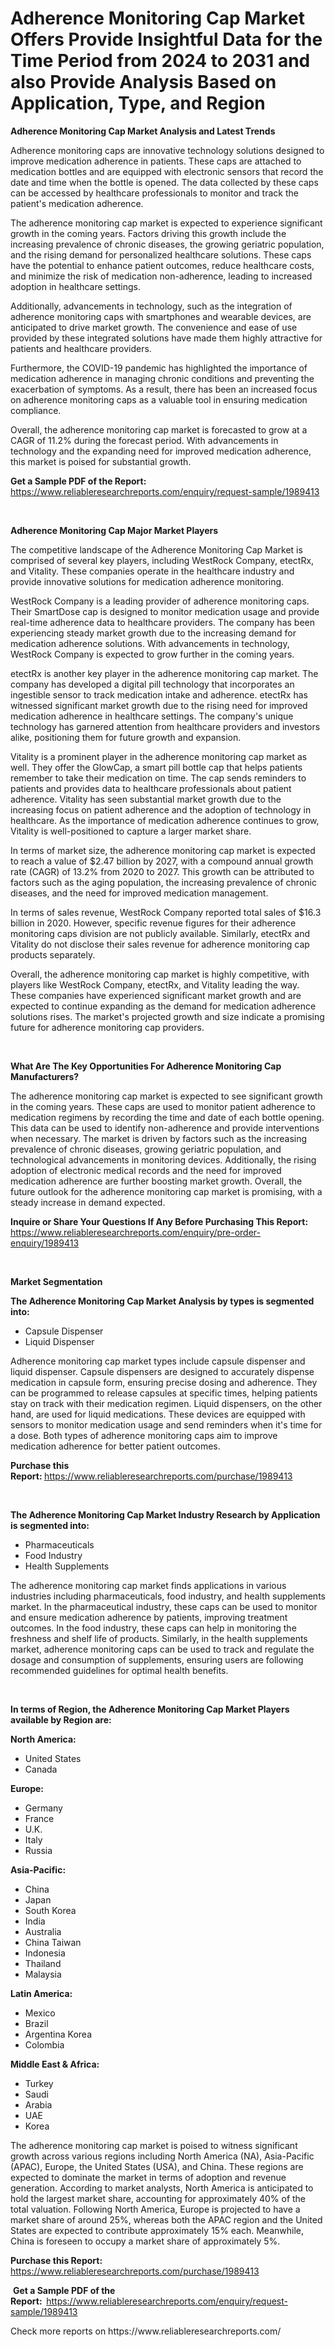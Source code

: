 <p><h1>Adherence Monitoring Cap Market Offers Provide Insightful Data for the Time Period from 2024 to 2031 and also Provide Analysis Based on Application, Type, and Region</h1></p><p><strong>Adherence Monitoring Cap Market Analysis and Latest Trends</strong></p>
<p><p>Adherence monitoring caps are innovative technology solutions designed to improve medication adherence in patients. These caps are attached to medication bottles and are equipped with electronic sensors that record the date and time when the bottle is opened. The data collected by these caps can be accessed by healthcare professionals to monitor and track the patient's medication adherence.</p><p>The adherence monitoring cap market is expected to experience significant growth in the coming years. Factors driving this growth include the increasing prevalence of chronic diseases, the growing geriatric population, and the rising demand for personalized healthcare solutions. These caps have the potential to enhance patient outcomes, reduce healthcare costs, and minimize the risk of medication non-adherence, leading to increased adoption in healthcare settings.</p><p>Additionally, advancements in technology, such as the integration of adherence monitoring caps with smartphones and wearable devices, are anticipated to drive market growth. The convenience and ease of use provided by these integrated solutions have made them highly attractive for patients and healthcare providers.</p><p>Furthermore, the COVID-19 pandemic has highlighted the importance of medication adherence in managing chronic conditions and preventing the exacerbation of symptoms. As a result, there has been an increased focus on adherence monitoring caps as a valuable tool in ensuring medication compliance.</p><p>Overall, the adherence monitoring cap market is forecasted to grow at a CAGR of 11.2% during the forecast period. With advancements in technology and the expanding need for improved medication adherence, this market is poised for substantial growth.</p></p>
<p><strong>Get a Sample PDF of the Report:&nbsp;</strong> <a href="https://www.reliableresearchreports.com/enquiry/request-sample/1989413">https://www.reliableresearchreports.com/enquiry/request-sample/1989413</a></p>
<p>&nbsp;</p>
<p><strong>Adherence Monitoring Cap Major Market Players</strong></p>
<p><p>The competitive landscape of the Adherence Monitoring Cap Market is comprised of several key players, including WestRock Company, etectRx, and Vitality. These companies operate in the healthcare industry and provide innovative solutions for medication adherence monitoring.</p><p>WestRock Company is a leading provider of adherence monitoring caps. Their SmartDose cap is designed to monitor medication usage and provide real-time adherence data to healthcare providers. The company has been experiencing steady market growth due to the increasing demand for medication adherence solutions. With advancements in technology, WestRock Company is expected to grow further in the coming years.</p><p>etectRx is another key player in the adherence monitoring cap market. The company has developed a digital pill technology that incorporates an ingestible sensor to track medication intake and adherence. etectRx has witnessed significant market growth due to the rising need for improved medication adherence in healthcare settings. The company's unique technology has garnered attention from healthcare providers and investors alike, positioning them for future growth and expansion.</p><p>Vitality is a prominent player in the adherence monitoring cap market as well. They offer the GlowCap, a smart pill bottle cap that helps patients remember to take their medication on time. The cap sends reminders to patients and provides data to healthcare professionals about patient adherence. Vitality has seen substantial market growth due to the increasing focus on patient adherence and the adoption of technology in healthcare. As the importance of medication adherence continues to grow, Vitality is well-positioned to capture a larger market share.</p><p>In terms of market size, the adherence monitoring cap market is expected to reach a value of $2.47 billion by 2027, with a compound annual growth rate (CAGR) of 13.2% from 2020 to 2027. This growth can be attributed to factors such as the aging population, the increasing prevalence of chronic diseases, and the need for improved medication management.</p><p>In terms of sales revenue, WestRock Company reported total sales of $16.3 billion in 2020. However, specific revenue figures for their adherence monitoring caps division are not publicly available. Similarly, etectRx and Vitality do not disclose their sales revenue for adherence monitoring cap products separately.</p><p>Overall, the adherence monitoring cap market is highly competitive, with players like WestRock Company, etectRx, and Vitality leading the way. These companies have experienced significant market growth and are expected to continue expanding as the demand for medication adherence solutions rises. The market's projected growth and size indicate a promising future for adherence monitoring cap providers.</p></p>
<p>&nbsp;</p>
<p><strong>What Are The Key Opportunities For Adherence Monitoring Cap Manufacturers?</strong></p>
<p><p>The adherence monitoring cap market is expected to see significant growth in the coming years. These caps are used to monitor patient adherence to medication regimens by recording the time and date of each bottle opening. This data can be used to identify non-adherence and provide interventions when necessary. The market is driven by factors such as the increasing prevalence of chronic diseases, growing geriatric population, and technological advancements in monitoring devices. Additionally, the rising adoption of electronic medical records and the need for improved medication adherence are further boosting market growth. Overall, the future outlook for the adherence monitoring cap market is promising, with a steady increase in demand expected.</p></p>
<p><strong>Inquire or Share Your Questions If Any Before Purchasing This Report:</strong> <a href="https://www.reliableresearchreports.com/enquiry/pre-order-enquiry/1989413">https://www.reliableresearchreports.com/enquiry/pre-order-enquiry/1989413</a></p>
<p>&nbsp;</p>
<p><strong>Market Segmentation</strong></p>
<p><strong>The Adherence Monitoring Cap Market Analysis by types is segmented into:</strong></p>
<p><ul><li>Capsule Dispenser</li><li>Liquid Dispenser</li></ul></p>
<p><p>Adherence monitoring cap market types include capsule dispenser and liquid dispenser. Capsule dispensers are designed to accurately dispense medication in capsule form, ensuring precise dosing and adherence. They can be programmed to release capsules at specific times, helping patients stay on track with their medication regimen. Liquid dispensers, on the other hand, are used for liquid medications. These devices are equipped with sensors to monitor medication usage and send reminders when it's time for a dose. Both types of adherence monitoring caps aim to improve medication adherence for better patient outcomes.</p></p>
<p><strong>Purchase this Report:&nbsp;</strong><a href="https://www.reliableresearchreports.com/purchase/1989413">https://www.reliableresearchreports.com/purchase/1989413</a></p>
<p>&nbsp;</p>
<p><strong>The Adherence Monitoring Cap Market Industry Research by Application is segmented into:</strong></p>
<p><ul><li>Pharmaceuticals</li><li>Food Industry</li><li>Health Supplements</li></ul></p>
<p><p>The adherence monitoring cap market finds applications in various industries including pharmaceuticals, food industry, and health supplements market. In the pharmaceutical industry, these caps can be used to monitor and ensure medication adherence by patients, improving treatment outcomes. In the food industry, these caps can help in monitoring the freshness and shelf life of products. Similarly, in the health supplements market, adherence monitoring caps can be used to track and regulate the dosage and consumption of supplements, ensuring users are following recommended guidelines for optimal health benefits.</p></p>
<p>&nbsp;</p>
<p><strong>In terms of Region, the Adherence Monitoring Cap Market Players available by Region are:</strong></p>
<p>
    <p> <strong> North America: </strong>
        <ul>
            <li>United States</li>
            <li>Canada</li>
        </ul>
        </p> 
    <p> <strong> Europe: </strong>
        <ul>
            <li>Germany</li>
            <li>France</li>
            <li>U.K.</li>
            <li>Italy</li>
            <li>Russia</li>
        </ul>
        </p> 
    <p> <strong> Asia-Pacific: </strong>
        <ul>
            <li>China</li>
            <li>Japan</li>
            <li>South Korea</li>
            <li>India</li>
            <li>Australia</li>
            <li>China Taiwan</li>
            <li>Indonesia</li>
            <li>Thailand</li>
            <li>Malaysia</li>
        </ul>
        </p> 
    <p> <strong> Latin America: </strong>
        <ul>
            <li>Mexico</li>
            <li>Brazil</li>
            <li>Argentina Korea</li>
            <li>Colombia</li>
        </ul>
        </p> 
    <p> <strong> Middle East & Africa: </strong>
        <ul>
            <li>Turkey</li>
            <li>Saudi</li>
            <li>Arabia</li>
            <li>UAE</li>
            <li>Korea</li>
        </ul>
    </p>
    </p>
<p><p>The adherence monitoring cap market is poised to witness significant growth across various regions including North America (NA), Asia-Pacific (APAC), Europe, the United States (USA), and China. These regions are expected to dominate the market in terms of adoption and revenue generation. According to market analysts, North America is anticipated to hold the largest market share, accounting for approximately 40% of the total valuation. Following North America, Europe is projected to have a market share of around 25%, whereas both the APAC region and the United States are expected to contribute approximately 15% each. Meanwhile, China is foreseen to occupy a market share of approximately 5%.</p></p>
<p><strong>Purchase this Report: </strong><a href="https://www.reliableresearchreports.com/purchase/1989413">https://www.reliableresearchreports.com/purchase/1989413</a></p>
<p>&nbsp;<strong>Get a Sample PDF of the Report:&nbsp;&nbsp;</strong><a href="https://www.reliableresearchreports.com/enquiry/request-sample/1989413">https://www.reliableresearchreports.com/enquiry/request-sample/1989413</a></p>
<p><strong></strong></p>
<p>Check more reports on https://www.reliableresearchreports.com/</p>